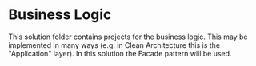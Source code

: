 # Business Logic
This solution folder contains projects for the business logic. This may be implemented in many ways (e.g. in Clean Architecture this is the "Application" layer). In this solution the Facade pattern will be used.